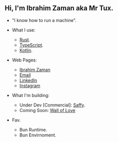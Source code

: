 ## Hi, I'm Ibrahim Zaman aka Mr Tux.

- "I know how to run a machine".

- What I use:
    - [Rust](https://www.rust-lang.org/).
    - [TypeScript](https://www.typescriptlang.org/).
    - [Kotlin](https://kotlinlang.org/).
 
- Web Pages:
    - [Ibrahim Zaman](https://abrahimzaman.com)
    - [Email](mailto:abrahimzaman3@gmail.com)
    - [LinkedIn](https://linkedin.com/in/abrahimzaman360)
    - [Instagram](https://instagram.com/abrahimzaman360)
    
- What I'm building:
  - Under Dev [Commercial]: [Saffy](saffy.ai).
  - Coming Soon: [Wall of Love](https://walloflove.social)
 
- Fav.
  - Bun Runtime.
  - Bun Envirnoment.

